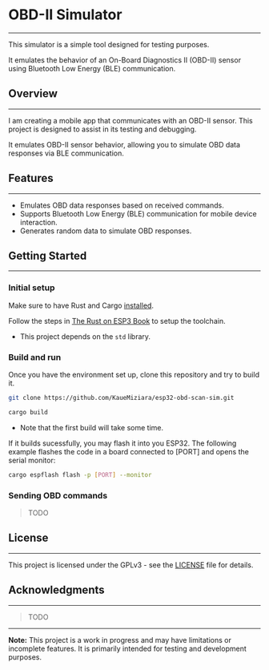 # OBD-II Simulator
---

This simulator is a simple tool designed for testing purposes.

It emulates the behavior of an On-Board Diagnostics II (OBD-II) sensor using Bluetooth Low Energy (BLE) communication.

## Overview
---
I am creating a mobile app that communicates with an OBD-II sensor. This project is designed to assist in its testing and debugging.

It emulates OBD-II sensor behavior, allowing you to simulate OBD data responses via BLE communication.

## Features
---
- Emulates OBD data responses based on received commands.
- Supports Bluetooth Low Energy (BLE) communication for mobile device interaction.
- Generates random data to simulate OBD responses.

## Getting Started
---

### Initial setup
Make sure to have Rust and Cargo [installed](https://www.rust-lang.org/tools/install).

Follow the steps in [The Rust on ESP3 Book](https://esp-rs.github.io/book/) to setup the toolchain.
- This project depends on the ```std``` library.

### Build and run
Once you have the environment set up, clone this repository and try to build it.

```bash
git clone https://github.com/KaueMiziara/esp32-obd-scan-sim.git

cargo build
```

- Note that the first build will take some time.

If it builds sucessfully, you may flash it into you ESP32.
The following example flashes the code in a board connected to [PORT] and opens the serial monitor:

```bash
cargo espflash flash -p [PORT] --monitor
```

### Sending OBD commands
> TODO

## License
---
This project is licensed under the GPLv3 - see the [LICENSE](LICENSE) file for details.

## Acknowledgments
---

> TODO

---

**Note:** This project is a work in progress and may have limitations or incomplete features. It is primarily intended for testing and development purposes.
